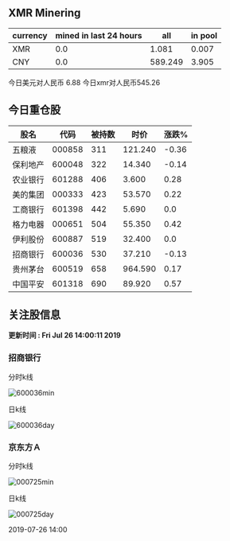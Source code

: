 ## XMR Minering

|currency|mined in last 24 hours|all|in pool|
|---|---|---|---|
|XMR|0.0|1.081|0.007|
|CNY|0.0|589.249|3.905|

今日美元对人民币 6.88	今日xmr对人民币545.26


## 今日重仓股 

|股名|代码|被持数|时价|涨跌%|
|---|---|---|---|---|
|五粮液|000858|311|121.240|-0.36|
|保利地产|600048|322|14.340|-0.14|
|农业银行|601288|406|3.600|0.28|
|美的集团|000333|423|53.570|0.22|
|工商银行|601398|442|5.690|0.0|
|格力电器|000651|504|55.350|0.42|
|伊利股份|600887|519|32.400|0.0|
|招商银行|600036|530|37.210|-0.13|
|贵州茅台|600519|658|964.590|0.17|
|中国平安|601318|690|89.920|0.57|

## 关注股信息
**更新时间 : Fri Jul 26 14:00:11 2019**
### 招商银行 
分时k线

![600036min](http://image.sinajs.cn/newchart/min/n/sh600036.gif)

日k线

![600036day](http://image.sinajs.cn/newchart/daily/n/sh600036.gif)

### 京东方Ａ 
分时k线

![000725min](http://image.sinajs.cn/newchart/min/n/sz000725.gif)

日k线

![000725day](http://image.sinajs.cn/newchart/daily/n/sz000725.gif)

2019-07-26 14:00